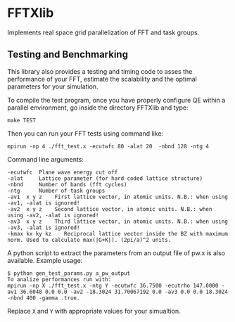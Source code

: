 # FFTXlib

Implements real space grid parallelization of FFT and task groups. 

## Testing and Benchmarking

This library also provides a testing and timing code to asses the performance of your FFT, estimate the
scalability and the optimal parameters for your simulation.

To compile the test program, once you have properly configure QE within a parallel environment,
go inside the directory FFTXlib and type:

    make TEST

Then you can run your FFT tests using command like:

    mpirun -np 4 ./fft_test.x -ecutwfc 80 -alat 20  -nbnd 128 -ntg 4

Command line arguments:

    -ecutwfc  Plane wave energy cut off
    -alat     Lattice parameter (for hard coded lattice structure)
    -nbnd     Number of bands (fft cycles)
    -ntg      Number of task groups
    -av1  x y z    First lattice vector, in atomic units. N.B.: when using -av1, -alat is ignored!
    -av2  x y z    Second lattice vector, in atomic units. N.B.: when using -av2, -alat is ignored!
    -av3  x y z    Third lattice vector, in atomic units. N.B.: when using -av3, -alat is ignored!
    -kmax kx ky kz    Reciprocal lattice vector inside the BZ with maximum norm. Used to calculate max(|G+K|). (2pi/a)^2 units.

A python script to extract the parameters from an output file of pw.x is also available. Example usage:

    $ python gen_test_params.py a_pw_output
    To analize performances run with:
    mpirun -np X ./fft_test.x -ntg Y -ecutwfc 36.7500 -ecutrho 147.0000 -av1 36.6048 0.0 0.0 -av2 -18.3024 31.70067192 0.0 -av3 0.0 0.0 18.3024 -nbnd 400 -gamma .true.

Replace `X` and `Y` with appropriate values for your simualtion.
    
